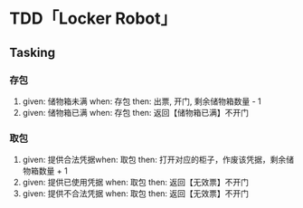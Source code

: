 # TDD「Locker Robot」
## Tasking
### 存包
1. given: 储物箱未满 when: 存包 then: 出票, 开门, 剩余储物箱数量 - 1
2. given: 储物箱已满 when: 存包 then: 返回【储物箱已满】不开门

### 取包
1. given: 提供合法凭据when: 取包 then: 打开对应的柜子，作废该凭据，剩余储物箱数量 + 1
2. given: 提供已使用凭据 when: 取包 then: 返回【无效票】不开门
3. given: 提供不合法凭据 when: 取包 then: 返回【无效票】不开门